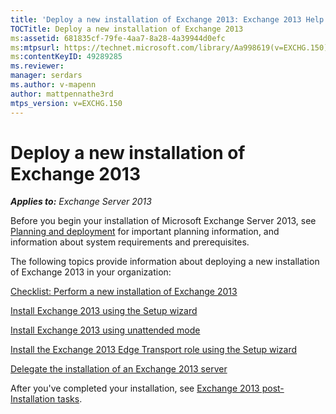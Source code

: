 ```yaml
---
title: 'Deploy a new installation of Exchange 2013: Exchange 2013 Help'
TOCTitle: Deploy a new installation of Exchange 2013
ms:assetid: 681835cf-79fe-4aa7-8a28-4a39944d0efc
ms:mtpsurl: https://technet.microsoft.com/library/Aa998619(v=EXCHG.150)
ms:contentKeyID: 49289285
ms.reviewer: 
manager: serdars
ms.author: v-mapenn
author: mattpennathe3rd
mtps_version: v=EXCHG.150
---
```


# Deploy a new installation of Exchange 2013

_**Applies to:** Exchange Server 2013_

Before you begin your installation of Microsoft Exchange Server 2013, see [Planning and deployment](planning-and-deployment-for-exchange-2013-installation-instructions.md) for important planning information, and information about system requirements and prerequisites.

The following topics provide information about deploying a new installation of Exchange 2013 in your organization:

[Checklist: Perform a new installation of Exchange 2013](checklist-perform-a-new-installation-of-exchange-2013-exchange-2013-help.md)

[Install Exchange 2013 using the Setup wizard](install-exchange-2013-using-the-setup-wizard-exchange-2013-help.md)

[Install Exchange 2013 using unattended mode](install-exchange-2013-using-unattended-mode-exchange-2013-help.md)

[Install the Exchange 2013 Edge Transport role using the Setup wizard](install-the-exchange-2013-edge-transport-role-using-the-setup-wizard-exchange-2013-help.md)

[Delegate the installation of an Exchange 2013 server](delegate-the-installation-of-an-exchange-2013-server-exchange-2013-help.md)

After you've completed your installation, see [Exchange 2013 post-Installation tasks](exchange-2013-post-installation-tasks-exchange-2013-help.md).
